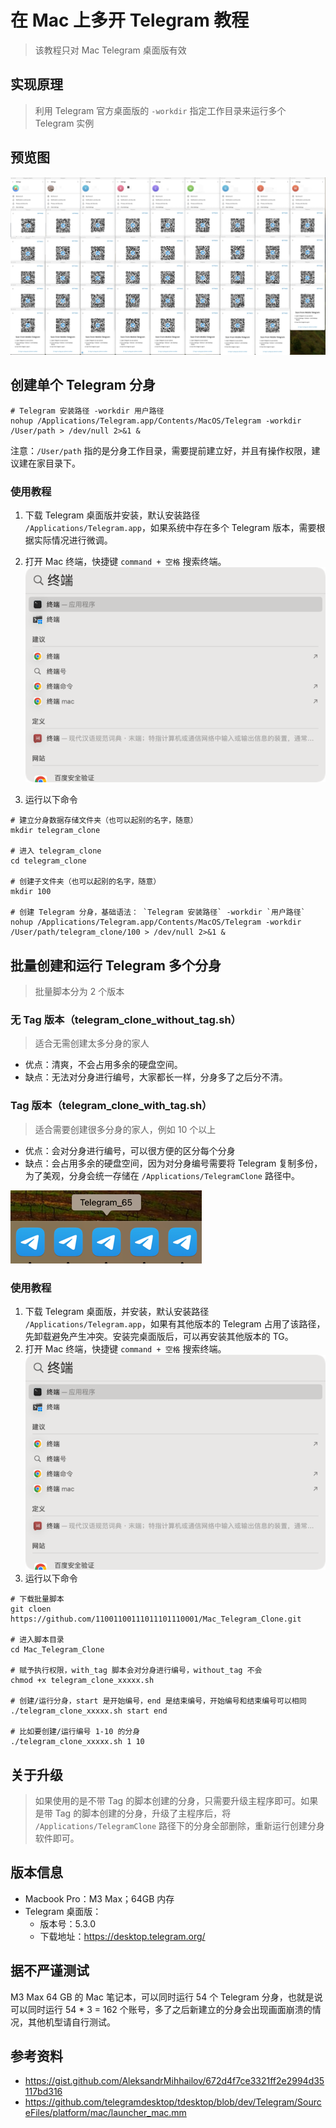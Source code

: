 # 在 Mac 上多开 Telegram 教程

> 该教程只对 Mac Telegram 桌面版有效

## 实现原理

> 利用 Telegram 官方桌面版的 `-workdir` 指定工作目录来运行多个 Telegram 实例

## 预览图
![img.png](img.png)

## 创建单个 Telegram 分身

```shell
# Telegram 安装路径 -workdir 用户路径
nohup /Applications/Telegram.app/Contents/MacOS/Telegram -workdir /User/path > /dev/null 2>&1 &
```

注意：`/User/path` 指的是分身工作目录，需要提前建立好，并且有操作权限，建议建在家目录下。

### 使用教程

1. 下载 Telegram 桌面版并安装，默认安装路径 `/Applications/Telegram.app`，如果系统中存在多个 Telegram 版本，需要根据实际情况进行微调。
2. 打开 Mac 终端，快捷键 `command + 空格` 搜索终端。
![img_2.png](img_2.png)

3. 运行以下命令

```shell
# 建立分身数据存储文件夹（也可以起别的名字，随意）
mkdir telegram_clone

# 进入 telegram_clone
cd telegram_clone

# 创建子文件夹（也可以起别的名字，随意）
mkdir 100

# 创建 Telegram 分身，基础语法： `Telegram 安装路径` -workdir `用户路径`
nohup /Applications/Telegram.app/Contents/MacOS/Telegram -workdir /User/path/telegram_clone/100 > /dev/null 2>&1 &
```

## 批量创建和运行 Telegram 多个分身

> 批量脚本分为 2 个版本

### 无 Tag 版本（telegram_clone_without_tag.sh）

> 适合无需创建太多分身的家人

+ 优点：清爽，不会占用多余的硬盘空间。
+ 缺点：无法对分身进行编号，大家都长一样，分身多了之后分不清。

### Tag 版本（telegram_clone_with_tag.sh）

> 适合需要创建很多分身的家人，例如 10 个以上

+ 优点：会对分身进行编号，可以很方便的区分每个分身
+ 缺点：会占用多余的硬盘空间，因为对分身编号需要将 Telegram 复制多份，为了美观，分身会统一存储在 `/Applications/TelegramClone` 路径中。

![img_1.png](img_1.png)

### 使用教程

1. 下载 Telegram 桌面版，并安装，默认安装路径 `/Applications/Telegram.app`，如果有其他版本的 Telegram 占用了该路径，先卸载避免产生冲突。安装完桌面版后，可以再安装其他版本的 TG。
2. 打开 Mac 终端，快捷键 `command + 空格` 搜索终端。
      ![img_2.png](img_2.png)
3. 运行以下命令

```shell
# 下载批量脚本
git cloen https://github.com/11001100111011101110001/Mac_Telegram_Clone.git

# 进入脚本目录
cd Mac_Telegram_Clone

# 赋予执行权限，with_tag 脚本会对分身进行编号，without_tag 不会
chmod +x telegram_clone_xxxxx.sh

# 创建/运行分身，start 是开始编号，end 是结束编号，开始编号和结束编号可以相同
./telegram_clone_xxxxx.sh start end

# 比如要创建/运行编号 1-10 的分身
./telegram_clone_xxxxx.sh 1 10
```

## 关于升级

> 如果使用的是不带 Tag 的脚本创建的分身，只需要升级主程序即可。如果是带 Tag 的脚本创建的分身，升级了主程序后，将 `/Applications/TelegramClone` 路径下的分身全部删除，重新运行创建分身软件即可。

## 版本信息

+ Macbook Pro：M3 Max；64GB 内存
+ Telegram 桌面版：
  + 版本号：5.3.0
  + 下载地址：https://desktop.telegram.org/

## 据不严谨测试

M3 Max 64 GB 的 Mac 笔记本，可以同时运行 54 个 Telegram 分身，也就是说可以同时运行 54 * 3 = 162 个账号，多了之后新建立的分身会出现画面崩溃的情况，其他机型请自行测试。

## 参考资料

+ https://gist.github.com/AleksandrMihhailov/672d4f7ce3321ff2e2994d35117bd316
+ https://github.com/telegramdesktop/tdesktop/blob/dev/Telegram/SourceFiles/platform/mac/launcher_mac.mm